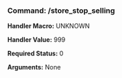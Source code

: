 ### Command: /store_stop_selling

**Handler Macro:** UNKNOWN

**Handler Value:** 999

**Required Status:** 0

**Arguments:**
None

